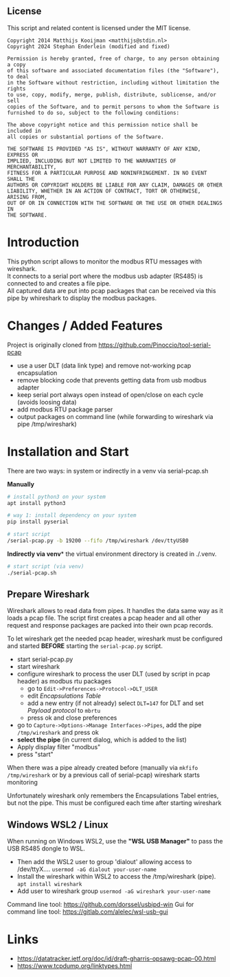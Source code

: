 License
-------
This script and related content is licensed under the MIT license.
~~~
Copyright 2014 Matthijs Kooijman <matthijs@stdin.nl>
Copyright 2024 Stephan Enderlein (modified and fixed)

Permission is hereby granted, free of charge, to any person obtaining a copy
of this software and associated documentation files (the "Software"), to deal
in the Software without restriction, including without limitation the rights
to use, copy, modify, merge, publish, distribute, sublicense, and/or sell
copies of the Software, and to permit persons to whom the Software is
furnished to do so, subject to the following conditions:

The above copyright notice and this permission notice shall be included in
all copies or substantial portions of the Software.

THE SOFTWARE IS PROVIDED "AS IS", WITHOUT WARRANTY OF ANY KIND, EXPRESS OR
IMPLIED, INCLUDING BUT NOT LIMITED TO THE WARRANTIES OF MERCHANTABILITY,
FITNESS FOR A PARTICULAR PURPOSE AND NONINFRINGEMENT. IN NO EVENT SHALL THE
AUTHORS OR COPYRIGHT HOLDERS BE LIABLE FOR ANY CLAIM, DAMAGES OR OTHER
LIABILITY, WHETHER IN AN ACTION OF CONTRACT, TORT OR OTHERWISE, ARISING FROM,
OUT OF OR IN CONNECTION WITH THE SOFTWARE OR THE USE OR OTHER DEALINGS IN
THE SOFTWARE.
~~~

# Introduction
This python script allows to monitor the modbus RTU messages with wireshark. \
It connects to a serial port where the modbus usb adapter (RS485) is connected to and creates a file pipe.\
All captured data are put into pcap packages that can be received via this pipe
by whireshark to display the modbus packages.

# Changes / Added Features
Project is originally cloned from https://github.com/Pinoccio/tool-serial-pcap

- use a user DLT (data link type) and remove not-working pcap encapsulation
- remove blocking code that prevents getting data from usb modbus adapter
- keep serial port always open instead of open/close on each cycle (avoids loosing data)
- add modbus RTU package parser
- output packages on command line (while forwarding to wireshark via pipe /tmp/wireshark)

# Installation and Start
There are two ways: in system or indirectly in a venv via serial-pcap.sh

**Manually**
~~~sh
# install python3 on your system
apt install python3

# way 1: install dependency on your system
pip install pyserial

# start script
/serial-pcap.py -b 19200 --fifo /tmp/wireshark /dev/ttyUSB0
~~~

**Indirectly via venv***
the virtual environment directory is created in ./.venv.
~~~sh
# start script (via venv)
./serial-pcap.sh
~~~

## Prepare Wireshark
Wireshark allows to read data from pipes. It handles the data same way as it
loads a pcap file. The script first creates a pcap header and all other
request and response packages are packed into their own pcap records.

To let wireshark get the needed pcap header, wireshark must be configured and started
**BEFORE** starting the ```serial-pcap.py``` script.

- start serial-pcap.py
- start wireshark
- configure wireshark to process the user DLT (used by script in pcap header) as modbus rtu packages
  - go to ```Edit->Preferences->Protocol->DLT_USER```
  - edit *Encapsulations Table*
  - add a new entry (if not already) select ```DLT=147``` for DLT and set *Payload protocol* to ```mbrtu```
  - press ok and close preferences
- go to ```Capture->Options->Manage Interfaces->Pipes```, add the pipe ```/tmp/wireshark``` and press ok
- **select the pipe** (in current dialog, which is added to the list)
- Apply display filter "modbus"
- press "start"

When there was a pipe already created before (manually via ```mkfifo /tmp/wireshark``` or by a previous call of serial-pcap) wireshark starts monitoring

Unfortunately wireshark only remembers the Encapsulations Tabel entries, but
not the pipe. This must be configured each time after starting wireshark

## Windows WSL2 / Linux
When running on Windows WSL2, use the **"WSL USB Manager"** to pass the USB RS485 dongle to WSL.
- Then add the WSL2 user to group 'dialout' allowing access to /dev/ttyX....
  `usermod -aG dialout your-user-name`
- Install the wireshark within WSL2 to access the /tmp/wireshark (pipe).
  `apt install wireshark`
- Add user to wireshark group
    `usermod -aG wireshark your-user-name`

Command line tool: https://github.com/dorssel/usbipd-win
Gui for command line tool: https://gitlab.com/alelec/wsl-usb-gui



# Links
- https://datatracker.ietf.org/doc/id/draft-gharris-opsawg-pcap-00.html
- https://www.tcpdump.org/linktypes.html

